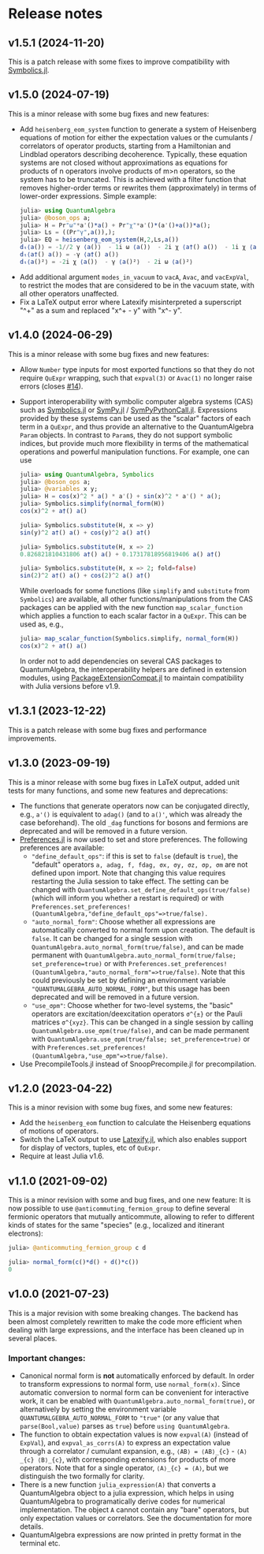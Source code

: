 # Release notes

## v1.5.1 (2024-11-20)
This is a patch release with some fixes to improve compatibility with
[Symbolics.jl](https://github.com/JuliaSymbolics/Symbolics.jl).

## v1.5.0 (2024-07-19)
This is a minor release with some bug fixes and new features:
- Add `heisenberg_eom_system` function to generate a system of Heisenberg
  equations of motion for either the expectation values or the cumulants /
  correlators of operator products, starting from a Hamiltonian and Lindblad
  operators describing decoherence. Typically, these equation systems are not
  closed without approximations as equations for products of n operators involve
  products of m>n operators, so the system has to be truncated. This is achieved
  with a filter function that removes higher-order terms or rewrites them
  (approximately) in terms of lower-order expressions. Simple example:
  ```julia
  julia> using QuantumAlgebra
  julia> @boson_ops a;
  julia> H = Pr"ω"*a'()*a() + Pr"χ"*a'()*(a'()+a())*a();
  julia> Ls = ((Pr"γ",a()),);
  julia> EQ = heisenberg_eom_system(H,2,Ls,a())
  dₜ⟨a()⟩ = -1//2 γ ⟨a()⟩  - 1i ω ⟨a()⟩  - 2i χ ⟨a†() a()⟩  - 1i χ ⟨a()²⟩ 
  dₜ⟨a†() a()⟩ = -γ ⟨a†() a()⟩ 
  dₜ⟨a()²⟩ = -2i χ ⟨a()⟩  - γ ⟨a()²⟩  - 2i ω ⟨a()²⟩  
  ```
- Add additional argument `modes_in_vacuum` to `vacA`, `Avac`, and `vacExpVal`,
  to restrict the modes that are considered to be in the vacuum state, with all
  other operators unaffected.
- Fix a LaTeX output error where Latexify misinterpreted a superscript "^+" as a
  sum and replaced "x^+ - y" with "x^- y".

## v1.4.0 (2024-06-29)
This is a minor release with some bug fixes and new features:
- Allow `Number` type inputs for most exported functions so that they do not
  require `QuExpr` wrapping, such that `expval(3)` or `Avac(1)` no longer raise
  errors (closes [#14](https://github.com/jfeist/QuantumAlgebra.jl/issues/14)).
- Support interoperability with symbolic computer algebra systems (CAS) such as
  [Symbolics.jl](https://github.com/JuliaSymbolics/Symbolics.jl) or
  [SymPy.jl](https://github.com/JuliaPy/SymPy.jl) /
  [SymPyPythonCall.jl](https://github.com/jverzani/SymPyPythonCall.jl).
  Expressions provided by these systems can be used as the "scalar" factors of
  each term in a `QuExpr`, and thus provide an alternative to the
  QuantumAlgebra `Param` objects. In contrast to `Param`s, they do not support
  symbolic indices, but provide much more flexibility in terms of the
  mathematical operations and powerful manipulation functions. For example, one
  can use
  ```julia
  julia> using QuantumAlgebra, Symbolics
  julia> @boson_ops a;
  julia> @variables x y;
  julia> H = cos(x)^2 * a() * a'() + sin(x)^2 * a'() * a();
  julia> Symbolics.simplify(normal_form(H))
  cos(x)^2 + a†() a()

  julia> Symbolics.substitute(H, x => y)
  sin(y)^2 a†() a() + cos(y)^2 a() a†()

  julia> Symbolics.substitute(H, x => 2)
  0.826821810431806 a†() a() + 0.17317818956819406 a() a†()

  julia> Symbolics.substitute(H, x => 2; fold=false)
  sin(2)^2 a†() a() + cos(2)^2 a() a†()
  ```

  While overloads for some functions (like `simplify` and `substitute` from
  `Symbolics`) are available, all other functions/manipulations from the CAS
  packages can be applied with the new function `map_scalar_function` which
  applies a function to each scalar factor in a `QuExpr`. This can be used as,
  e.g.,
  ```julia
  julia> map_scalar_function(Symbolics.simplify, normal_form(H))
  cos(x)^2 + a†() a()
  ```

  In order not to add dependencies on several CAS packages to QuantumAlgebra,
  the interoperability helpers are defined in extension modules, using
  [PackageExtensionCompat.jl](https://github.com/cjdoris/PackageExtensionCompat.jl)
  to maintain compatibility with Julia versions before v1.9.

## v1.3.1 (2023-12-22)
This is a patch release with some bug fixes and performance improvements.

## v1.3.0 (2023-09-19)
This is a minor release with some bug fixes in LaTeX output, added unit tests for many functions, and some new features and deprecations:
- The functions that generate operators now can be conjugated directly, e.g., `a'()` is equivalent to `adag()` (and to `a()'`, which was already the case beforehand). The old `_dag` functions for bosons and fermions are deprecated and will be removed in a future version.
- [Preferences.jl](https://github.com/JuliaPackaging/Preferences.jl) is now used to set and store preferences. The following preferences are available:
  - `"define_default_ops"`: if this is set to `false` (default is `true`), the
    "default" operators `a, adag, f, fdag, σx, σy, σz, σp, σm` are not defined
    upon import. Note that changing this value requires restarting the Julia
    session to take effect. The setting can be changed with
    `QuantumAlgebra.set_define_default_ops(true/false)` (which will inform you whether a
    restart is required) or with
    `Preferences.set_preferences!(QuantumAlgebra,"define_default_ops"=>true/false).`
  - `"auto_normal_form"`: Choose whether all expressions are automatically
    converted to normal form upon creation. The default is `false`. It can be
    changed for a single session with
    `QuantumAlgebra.auto_normal_form(true/false)`, and can be made permanent
    with `QuantumAlgebra.auto_normal_form(true/false; set_preference=true)` or
    with
    `Preferences.set_preferences!(QuantumAlgebra,"auto_normal_form"=>true/false)`.
    Note that this could previously be set by defining an environment variable
    `"QUANTUMALGEBRA_AUTO_NORMAL_FORM"`, but this usage has been deprecated and
    will be removed in a future version.
  - `"use_σpm"`: Choose whether for two-level systems, the "basic" operators are
    excitation/deexcitation operators ``σ^{±}`` or the Pauli matrices
    ``σ^{xyz}``. This can be changed in a single session by calling
    `QuantumAlgebra.use_σpm(true/false)`, and can be made permanent with
    `QuantumAlgebra.use_σpm(true/false; set_preference=true)` or with
    `Preferences.set_preferences!(QuantumAlgebra,"use_σpm"=>true/false)`.
- Use PrecompileTools.jl instead of SnoopPrecompile.jl for precompilation.


## v1.2.0 (2023-04-22)
This is a minor revision with some bug fixes, and some new features:
- Add the `heisenberg_eom` function to calculate the Heisenberg equations of motions of operators.
- Switch the LaTeX output to use [Latexify.jl](https://github.com/korsbo/Latexify.jl), which also enables support for display of vectors, tuples, etc of `QuExpr`.
- Require at least Julia v1.6.

## v1.1.0 (2021-09-02)
This is a minor revision with some and bug fixes, and one new feature: It is now
possible to use `@anticommuting_fermion_group` to define several fermionic
operators that mutually anticommute, allowing to refer to different kinds of
states for the same "species" (e.g., localized and itinerant electrons):
```julia
julia> @anticommuting_fermion_group c d

julia> normal_form(c()*d() + d()*c())
0
```

## v1.0.0 (2021-07-23)
This is a major revision with some breaking changes. The backend has been almost
completely rewritten to make the code more efficient when dealing with large
expressions, and the interface has been cleaned up in several places.

### Important changes:
- Canonical normal form is **not** automatically enforced by default. In order
  to transform expressions to normal form, use `normal_form(x)`. Since automatic
  conversion to normal form can be convenient for interactive work, it can be
  enabled with `QuantumAlgebra.auto_normal_form(true)`, or alternatively by
  setting the environment variable `QUANTUMALGEBRA_AUTO_NORMAL_FORM` to `"true"`
  (or any value that `parse(Bool,value)` parses as `true`) before `using
  QuantumAlgebra`.
- The function to obtain expectation values is now `expval(A)` (instead of
  `ExpVal`), and `expval_as_corrs(A)` to express an expectation value through a
  correlator / cumulant expansion, e.g., ``⟨AB⟩ = ⟨AB⟩_{c}`` - ``⟨A⟩_{c}
  ⟨B⟩_{c}``, with corresponding extensions for products of more operators. Note
  that for a single operator, ``⟨A⟩_{c} = ⟨A⟩``, but we distinguish the two
  formally for clarity.
- There is a new function `julia_expression(A)` that converts a QuantumAlgebra
  object to a julia expression, which helps in using QuantumAlgebra to
  programatically derive codes for numerical implementation. The object `A`
  cannot contain any "bare" operators, but only expectation values or
  correlators. See the documentation for more details.
- QuantumAlgebra expressions are now printed in pretty format in the terminal
  etc.

